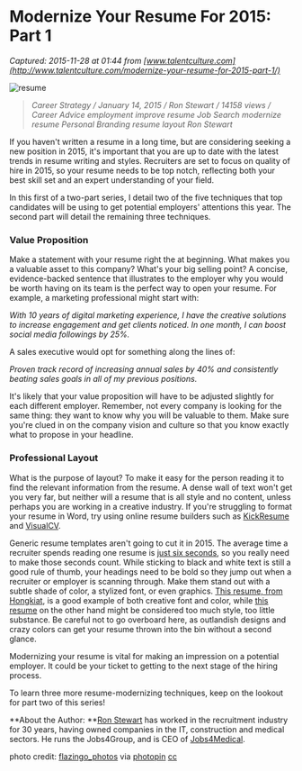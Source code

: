 # Modernize Your Resume For 2015: Part 1

_Captured: 2015-11-28 at 01:44 from [www.talentculture.com](http://www.talentculture.com/modernize-your-resume-for-2015-part-1/)_

![resume](http://www.talentculture.com/wp-content/uploads/2015/01/medium_13903383190.jpg)

> _Career Strategy / January 14, 2015 / Ron Stewart / 14158 views / Career Advice employment improve resume Job Search modernize resume Personal Branding resume layout Ron Stewart_

If you haven't written a resume in a long time, but are considering seeking a new position in 2015, it's important that you are up to date with the latest trends in resume writing and styles. Recruiters are set to focus on quality of hire in 2015, so your resume needs to be top notch, reflecting both your best skill set and an expert understanding of your field.

In this first of a two-part series, I detail two of the five techniques that top candidates will be using to get potential employers' attentions this year. The second part will detail the remaining three techniques.

### Value Proposition

Make a statement with your resume right the at beginning. What makes you a valuable asset to this company? What's your big selling point? A concise, evidence-backed sentence that illustrates to the employer why you would be worth having on its team is the perfect way to open your resume. For example, a marketing professional might start with:

_With 10 years of digital marketing experience, I have the creative solutions to increase engagement and get clients noticed. In one month, I can boost social media followings by 25%._

A sales executive would opt for something along the lines of:

_Proven track record of increasing annual sales by 40% and consistently beating sales goals in all of my previous positions._

It's likely that your value proposition will have to be adjusted slightly for each different employer. Remember, not every company is looking for the same thing: they want to know why you will be valuable to them. Make sure you're clued in on the company vision and culture so that you know exactly what to propose in your headline.

### Professional Layout

What is the purpose of layout? To make it easy for the person reading it to find the relevant information from the resume. A dense wall of text won't get you very far, but neither will a resume that is all style and no content, unless perhaps you are working in a creative industry. If you're struggling to format your resume in Word, try using online resume builders such as [KickResume](http://www.kickresume.com/) and [VisualCV](https://www.visualcv.com/).

Generic resume templates aren't going to cut it in 2015. The average time a recruiter spends reading one resume is [just six seconds](http://cdn.theladders.net/static/images/basicSite/pdfs/TheLadders-EyeTracking-StudyC2.pdf), so you really need to make those seconds count. While sticking to black and white text is still a good rule of thumb, your headings need to be bold so they jump out when a recruiter or employer is scanning through. Make them stand out with a subtle shade of color, a stylized font, or even graphics. [This resume, from Hongkiat](http://media02.hongkiat.com/beautiful-resume-design/12-creative-cv-resumes.jpg), is a good example of both creative font and color, while [this resume](http://media02.hongkiat.com/beautiful-resume-design/39-creative-cv-resumes.jpg) on the other hand might be considered too much style, too little substance. Be careful not to go overboard here, as outlandish designs and crazy colors can get your resume thrown into the bin without a second glance.

Modernizing your resume is vital for making an impression on a potential employer. It could be your ticket to getting to the next stage of the hiring process.

To learn three more resume-modernizing techniques, keep on the lookout for part two of this series!

**About the Author: **[Ron Stewart](https://www.linkedin.com/pub/ron-stewart/3/b15/a97) has worked in the recruitment industry for 30 years, having owned companies in the IT, construction and medical sectors. He runs the Jobs4Group, and is CEO of [Jobs4Medical](http://www.jobs4medical.co.uk/).

photo credit: [flazingo_photos](https://www.flickr.com/photos/124247024@N07/13903383190/) via [photopin](http://photopin.com) [cc](http://creativecommons.org/licenses/by-sa/2.0/)
